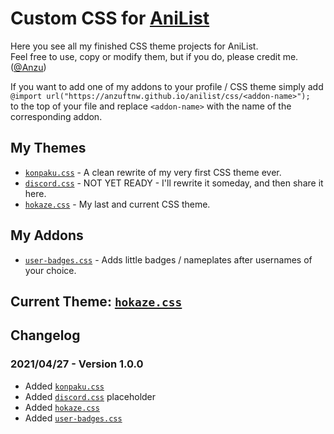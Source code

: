 # Custom CSS for [AniList](https://anilist.co)
Here you see all my finished CSS theme projects for AniList.<br>
Feel free to use, copy or modify them, but if you do, please credit me. ([@Anzu](https://anilist.co/user/Anzu/))

If you want to add one of my addons to your profile / CSS theme simply add<br>
`@import url("https://anzuftnw.github.io/anilist/css/<addon-name>");`<br>
to the top of your file and replace `<addon-name>` with the name of the corresponding addon.

## My Themes
- [`konpaku.css`](https://github.com/AnzuFTNW/AnzuFTNW.github.io/tree/master/anilist/css) - A clean rewrite of my very first CSS theme ever.
- [`discord.css`]() - NOT YET READY - I'll rewrite it someday, and then share it here.
- [`hokaze.css`](https://github.com/AnzuFTNW/AnzuFTNW.github.io/blob/master/anilist/css/hokaze.css) - My last and current CSS theme.

## My Addons
- [`user-badges.css`](https://github.com/AnzuFTNW/AnzuFTNW.github.io/tree/master/anilist/css) - Adds little badges / nameplates after usernames of your choice. 

## Current Theme: [`hokaze.css`](https://github.com/AnzuFTNW/AnzuFTNW.github.io/blob/master/anilist/css/hokaze.css)

## Changelog

### 2021/04/27 - Version 1.0.0
- Added [`konpaku.css`](https://github.com/AnzuFTNW/AnzuFTNW.github.io/tree/master/anilist/css)
- Added [`discord.css`]() placeholder
- Added [`hokaze.css`](https://github.com/AnzuFTNW/AnzuFTNW.github.io/blob/master/anilist/css/hokaze.css)
- Added [`user-badges.css`](https://github.com/AnzuFTNW/AnzuFTNW.github.io/tree/master/anilist/css)
